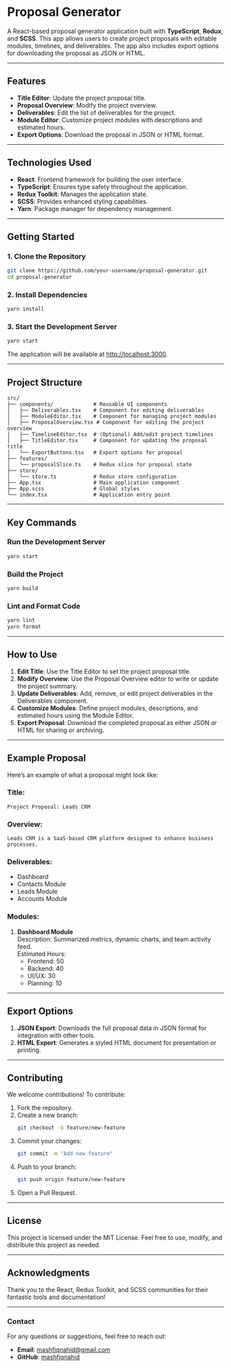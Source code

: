 # **Proposal Generator**

A React-based proposal generator application built with **TypeScript**, **Redux**, and **SCSS**. This app allows users to create project proposals with editable modules, timelines, and deliverables. The app also includes export options for downloading the proposal as JSON or HTML.

---

## **Features**

- **Title Editor**: Update the project proposal title.
- **Proposal Overview**: Modify the project overview.
- **Deliverables**: Edit the list of deliverables for the project.
- **Module Editor**: Customize project modules with descriptions and estimated hours.
- **Export Options**: Download the proposal in JSON or HTML format.

---

## **Technologies Used**

- **React**: Frontend framework for building the user interface.
- **TypeScript**: Ensures type safety throughout the application.
- **Redux Toolkit**: Manages the application state.
- **SCSS**: Provides enhanced styling capabilities.
- **Yarn**: Package manager for dependency management.

---

## **Getting Started**

### **1. Clone the Repository**
```bash
git clone https://github.com/your-username/proposal-generator.git
cd proposal-generator
```

### **2. Install Dependencies**
```bash
yarn install
```

### **3. Start the Development Server**
```bash
yarn start
```

The application will be available at [http://localhost:3000](http://localhost:3000).

---

## **Project Structure**

```
src/
├── components/             # Reusable UI components
│   ├── Deliverables.tsx    # Component for editing deliverables
│   ├── ModuleEditor.tsx    # Component for managing project modules
│   ├── ProposalOverview.tsx # Component for editing the project overview
│   ├── TimelineEditor.tsx  # (Optional) Add/edit project timelines
│   ├── TitleEditor.tsx     # Component for updating the proposal title
│   └── ExportButtons.tsx   # Export options for proposal
├── features/
│   └── proposalSlice.ts    # Redux slice for proposal state
├── store/
│   └── store.ts            # Redux store configuration
├── App.tsx                 # Main application component
├── App.scss                # Global styles
└── index.tsx               # Application entry point
```

---

## **Key Commands**

### **Run the Development Server**
```bash
yarn start
```

### **Build the Project**
```bash
yarn build
```

### **Lint and Format Code**
```bash
yarn lint
yarn format
```

---

## **How to Use**

1. **Edit Title**: Use the Title Editor to set the project proposal title.
2. **Modify Overview**: Use the Proposal Overview editor to write or update the project summary.
3. **Update Deliverables**: Add, remove, or edit project deliverables in the Deliverables component.
4. **Customize Modules**: Define project modules, descriptions, and estimated hours using the Module Editor.
5. **Export Proposal**: Download the completed proposal as either JSON or HTML for sharing or archiving.

---

## **Example Proposal**

Here’s an example of what a proposal might look like:

### **Title**: 
`Project Proposal: Leads CRM`

### **Overview**: 
`Leads CRM is a SaaS-based CRM platform designed to enhance business processes.`

### **Deliverables**:
- Dashboard
- Contacts Module
- Leads Module
- Accounts Module

### **Modules**:
1. **Dashboard Module**  
   Description: Summarized metrics, dynamic charts, and team activity feed.  
   Estimated Hours:  
   - Frontend: 50  
   - Backend: 40  
   - UI/UX: 30  
   - Planning: 10  

---

## **Export Options**

1. **JSON Export**: Downloads the full proposal data in JSON format for integration with other tools.
2. **HTML Export**: Generates a styled HTML document for presentation or printing.

---

## **Contributing**

We welcome contributions! To contribute:
1. Fork the repository.
2. Create a new branch:
   ```bash
   git checkout -b feature/new-feature
   ```
3. Commit your changes:
   ```bash
   git commit -m "Add new feature"
   ```
4. Push to your branch:
   ```bash
   git push origin feature/new-feature
   ```
5. Open a Pull Request.

---

## **License**

This project is licensed under the MIT License. Feel free to use, modify, and distribute this project as needed.

---

## **Acknowledgments**

Thank you to the React, Redux Toolkit, and SCSS communities for their fantastic tools and documentation!

---

### **Contact**

For any questions or suggestions, feel free to reach out:
- **Email**: mashfiqnahid@gmail.com
- **GitHub**: [mashfiqnahid](https://github.com/mashfiqnahid)